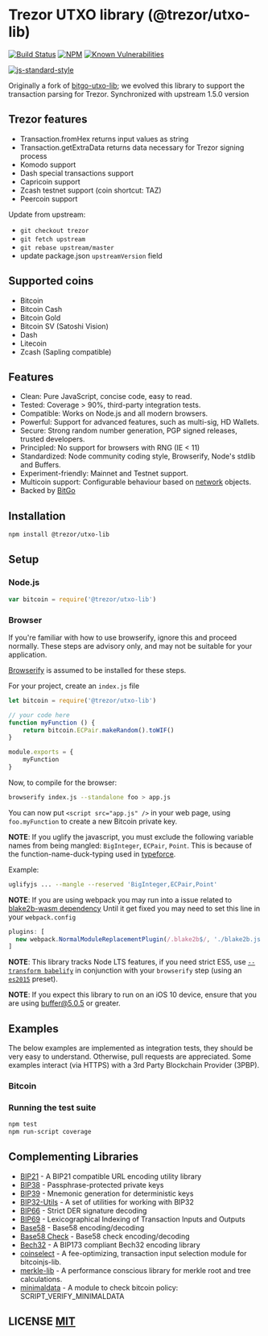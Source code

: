 # Trezor UTXO library (@trezor/utxo-lib)
[![Build Status](https://github.com/trezor/trezor-utxo-lib/actions/workflows/tests.yml/badge.svg?branch=trezor)](https://github.com/trezor/trezor-utxo-lib/actions/workflows/tests.yml)
[![NPM](https://img.shields.io/npm/v/@trezor/utxo-lib.svg)](https://www.npmjs.org/package/@trezor/utxo-lib)
[![Known Vulnerabilities](https://snyk.io/test/github/trezor/trezor-utxo-lib/badge.svg?targetFile=package.json)](https://snyk.io/test/github/trezor/trezor-utxo-lib?targetFile=package.json)

[![js-standard-style](https://cdn.rawgit.com/feross/standard/master/badge.svg)](https://github.com/feross/standard)

Originally a fork of [bitgo-utxo-lib](https://github.com/BitGo/bitgo-utxo-lib); we evolved this library to support the transaction parsing for Trezor.
Synchronized with upstream 1.5.0 version

## Trezor features
- Transaction.fromHex returns input values as string
- Transaction.getExtraData returns data necessary for Trezor signing process
- Komodo support
- Dash special transactions support
- Capricoin support
- Zcash testnet support (coin shortcut: TAZ)
- Peercoin support

Update from upstream:
- `git checkout trezor`
- `git fetch upstream`
- `git rebase upstream/master`
- update package.json `upstreamVersion` field

## Supported coins
- Bitcoin
- Bitcoin Cash
- Bitcoin Gold
- Bitcoin SV (Satoshi Vision)
- Dash
- Litecoin
- Zcash (Sapling compatible)

## Features
- Clean: Pure JavaScript, concise code, easy to read.
- Tested: Coverage > 90%, third-party integration tests.
- Compatible: Works on Node.js and all modern browsers.
- Powerful: Support for advanced features, such as multi-sig, HD Wallets.
- Secure: Strong random number generation, PGP signed releases, trusted developers.
- Principled: No support for browsers with RNG (IE < 11)
- Standardized: Node community coding style, Browserify, Node's stdlib and Buffers.
- Experiment-friendly: Mainnet and Testnet support.
- Multicoin support: Configurable behaviour based on [network](https://github.com/trezor/trezor-utxo-lib/blob/master/src/networks.js) objects.
- Backed by [BitGo](https://www.bitgo.com/info/)

## Installation
``` bash
npm install @trezor/utxo-lib
```

## Setup
### Node.js
``` javascript
var bitcoin = require('@trezor/utxo-lib')
```

### Browser
If you're familiar with how to use browserify, ignore this and proceed normally.
These steps are advisory only,  and may not be suitable for your application.

[Browserify](https://github.com/substack/node-browserify) is assumed to be installed for these steps.

For your project, create an `index.js` file
``` javascript
let bitcoin = require('@trezor/utxo-lib')

// your code here
function myFunction () {
	return bitcoin.ECPair.makeRandom().toWIF()
}

module.exports = {
	myFunction
}
```

Now, to compile for the browser:
``` bash
browserify index.js --standalone foo > app.js
```

You can now put `<script src="app.js" />` in your web page,  using `foo.myFunction` to create a new Bitcoin private key.

**NOTE**: If you uglify the javascript, you must exclude the following variable names from being mangled: `BigInteger`, `ECPair`, `Point`.
This is because of the function-name-duck-typing used in [typeforce](https://github.com/dcousens/typeforce).

Example:
``` bash
uglifyjs ... --mangle --reserved 'BigInteger,ECPair,Point'
```

**NOTE**: If you are using webpack you may run into a issue related to [blake2b-wasm dependency](https://github.com/mafintosh/blake2b-wasm/issues/9)
Until it get fixed you may need to set this line in your `webpack.config`
``` javascript
plugins: [
  new webpack.NormalModuleReplacementPlugin(/.blake2b$/, './blake2b.js'),
]
```

**NOTE**: This library tracks Node LTS features,  if you need strict ES5,  use [`--transform babelify`](https://github.com/babel/babelify) in conjunction with your `browserify` step (using an [`es2015`](http://babeljs.io/docs/plugins/preset-es2015/) preset).

**NOTE**: If you expect this library to run on an iOS 10 device, ensure that you are using [buffer@5.0.5](https://github.com/feross/buffer/pull/155) or greater.

## Examples
The below examples are implemented as integration tests, they should be very easy to understand.
Otherwise, pull requests are appreciated.
Some examples interact (via HTTPS) with a 3rd Party Blockchain Provider (3PBP).

### Bitcoin

### Running the test suite

``` bash
npm test
npm run-script coverage
```

## Complementing Libraries
- [BIP21](https://github.com/bitcoinjs/bip21) - A BIP21 compatible URL encoding utility library
- [BIP38](https://github.com/bitcoinjs/bip38) - Passphrase-protected private keys
- [BIP39](https://github.com/bitcoinjs/bip39) - Mnemonic generation for deterministic keys
- [BIP32-Utils](https://github.com/bitcoinjs/bip32-utils) - A set of utilities for working with BIP32
- [BIP66](https://github.com/bitcoinjs/bip66) - Strict DER signature decoding
- [BIP69](https://github.com/bitcoinjs/bip69) - Lexicographical Indexing of Transaction Inputs and Outputs
- [Base58](https://github.com/cryptocoinjs/bs58) - Base58 encoding/decoding
- [Base58 Check](https://github.com/bitcoinjs/bs58check) - Base58 check encoding/decoding
- [Bech32](https://github.com/bitcoinjs/bech32) - A BIP173 compliant Bech32 encoding library
- [coinselect](https://github.com/bitcoinjs/coinselect) - A fee-optimizing, transaction input selection module for bitcoinjs-lib.
- [merkle-lib](https://github.com/bitcoinjs/merkle-lib) - A performance conscious library for merkle root and tree calculations.
- [minimaldata](https://github.com/bitcoinjs/minimaldata) - A module to check bitcoin policy: SCRIPT_VERIFY_MINIMALDATA


## LICENSE [MIT](LICENSE)
